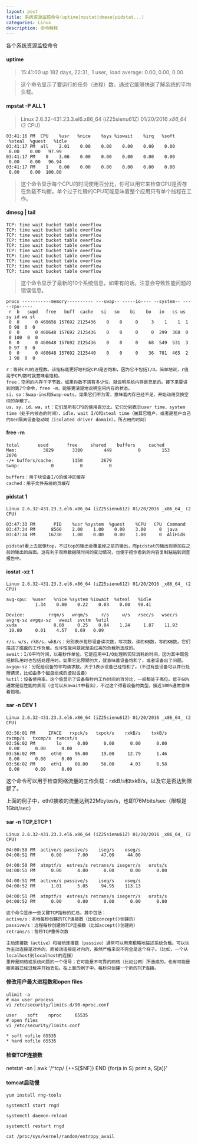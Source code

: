 ```yaml
---
layout: post
title: 系统资源监控命令(uptime|mpstat|dmese|pidstat...)
categories: Linux
description: 命令解释
---
```


各个系统资源监控命令

#### uptime
> 15:41:00 up 182 days, 22:31,  1 user,  load average: 0.00, 0.00, 0.00

> 这个命令显示了要运行的任务（进程）数，通过它能够快速了解系统的平均负载。

#### mpstat -P ALL 1

> Linux 2.6.32-431.23.3.el6.x86_64 (iZ25sienu61Z) 01/20/2016 _x86_64_	(2 CPU)

```wiki
03:41:16 PM  CPU    %usr   %nice    %sys %iowait    %irq   %soft  %steal  %guest   %idle
03:41:17 PM  all    2.01    0.00    0.00    0.00    0.00    0.00    0.00    0.00   97.99
03:41:17 PM    0    3.06    0.00    0.00    0.00    0.00    0.00    0.00    0.00   96.94
03:41:17 PM    1    0.00    0.00    0.00    0.00    0.00    0.00    0.00    0.00  100.00
```
> 这个命令显示每个CPU的时间使用百分比，你可以用它来检查CPU是否存在负载不均衡。单个过于忙碌的CPU可能意味着整个应用只有单个线程在工作。

#### dmesg | tail
```shell
TCP: time wait bucket table overflow
TCP: time wait bucket table overflow
TCP: time wait bucket table overflow
TCP: time wait bucket table overflow
TCP: time wait bucket table overflow
TCP: time wait bucket table overflow
TCP: time wait bucket table overflow
TCP: time wait bucket table overflow
TCP: time wait bucket table overflow
TCP: time wait bucket table overflow
```
> 这个命令显示了最新的10个系统信息，如果有的话。注意会导致性能问题的错误信息。


```shell
procs -----------memory---------- ---swap-- -----io---- --system-- -----cpu-----
 r  b   swpd   free   buff  cache   si   so    bi    bo   in   cs us sy id wa st
 0  0      0 460656 157692 2125436    0    0     0     3    1    1  1  0 98  0  0
 0  0      0 460648 157692 2125436    0    0     0     0  299  368  0  0 100  0  0
 0  0      0 460648 157692 2125436    0    0     0    68  549  531  3  0 97  0  0
 0  0      0 460648 157692 2125440    0    0     0    36  781  465  2  1 98  0  0
```
```wiki
r：等待CPU的进程数。该指标能更好地判定CPU是否饱和，因为它不包括I/O。简单地说，r值高于CPU数时就意味着饱和。
free：空闲的内存千字节数。如果你数不清有多少位，就说明系统内存是充足的。接下来要讲到的第7个命令，free -m，能够更清楚地说明空闲内存的状态。
si，so：Swap-ins和Swap-outs。如果它们不为零，意味着内存已经不足，开始动用交换空间的存粮了。
us，sy，id，wa，st：它们是所有CPU的使用百分比。它们分别表示user time，system time（处于内核态的时间），idle，wait I/O和steal time（被其它租户，或者是租户自己的Xen隔离设备驱动域（isolated driver domain），所占用的时间）
```

#### free -m
```shell
total       used       free     shared    buffers     cached
Mem:          3829       3380        449          0        153       2076
-/+ buffers/cache:       1150       2679
Swap:            0          0          0
```
```wiki
buffers：用于块设备I/O的缓冲区缓存
cached：用于文件系统的页缓存
```

#### pidstat 1
```shell
Linux 2.6.32-431.23.3.el6.x86_64 (iZ25sienu61Z) 01/20/2016 _x86_64_	(2 CPU)

03:47:33 PM       PID    %usr %system  %guest    %CPU   CPU  Command
03:47:34 PM      8566    2.00    1.00    0.00    3.00     0  java
03:47:34 PM     16730    1.00    0.00    0.00    1.00     0  AliHids
```
```wiki
pidstat看上去就像top，不过top的输出会覆盖掉之前的输出，而pidstat的输出则添加在之前的输出的后面。这有利于观察数据随时间的变动情况，也便于把你看到的内容复制粘贴到调查报告中。
```

#### iostat -xz 1
```shell
Linux 2.6.32-431.23.3.el6.x86_64 (iZ25sienu61Z) 01/20/2016 _x86_64_	(2 CPU)

avg-cpu:  %user   %nice %system %iowait  %steal   %idle
           1.34    0.00    0.22    0.03    0.00   98.41

Device:         rrqm/s   wrqm/s     r/s     w/s   rsec/s   wsec/s avgrq-sz avgqu-sz   await  svctm  %util
xvda              0.00     0.25    0.04    1.24     1.87    11.93    10.80     0.01    4.57   0.69   0.09
```
```wiki
r/s，w/s，rkB/s，wkB/s：分别表示每秒设备读次数，写次数，读的KB数，写的KB数。它们描述了磁盘的工作负载。也许性能问题就是由过高的负载所造成的。
await：I/O平均时间，以毫秒作单位。它是应用中I/O处理所实际消耗的时间，因为其中既包括排队用时也包括处理用时。如果它比预期的大，就意味着设备饱和了，或者设备出了问题。
avgqu-sz：分配给设备的平均请求数。大于1表示设备已经饱和了。（不过有些设备可以并行处理请求，比如由多个磁盘组成的虚拟设备）
%util：设备使用率。这个值显示了设备每秒内工作时间的百分比，一般都处于高位。低于60%通常是低性能的表现（也可以从await中看出），不过这个得看设备的类型。接近100%通常意味着饱和。
```

#### sar -n DEV 1
```shell
Linux 2.6.32-431.23.3.el6.x86_64 (iZ25sienu61Z) 01/20/2016 _x86_64_	(2 CPU)

03:56:01 PM     IFACE   rxpck/s   txpck/s    rxkB/s    txkB/s   rxcmp/s   txcmp/s  rxmcst/s
03:56:02 PM        lo      0.00      0.00      0.00      0.00      0.00      0.00      0.00
03:56:02 PM      eth0     96.00     19.00     12.79      1.46      0.00      0.00      0.00
03:56:02 PM      eth1     68.00     56.00      4.03      6.58      0.00      0.00      0.00
```
这个命令可以用于检查网络流量的工作负载：rxkB/s和txkB/s，以及它是否达到限额了。

上面的例子中，eth0接收的流量达到22Mbytes/s，也即176Mbits/sec（限额是1Gbit/sec）


#### sar -n TCP,ETCP 1
```shell
Linux 2.6.32-431.23.3.el6.x86_64 (iZ25sienu61Z) 01/20/2016 _x86_64_	(2 CPU)

04:00:50 PM  active/s passive/s    iseg/s    oseg/s
04:00:51 PM      0.00      7.00     47.00     44.00

04:00:50 PM  atmptf/s  estres/s retrans/s isegerr/s   orsts/s
04:00:51 PM      0.00      4.00      0.00      0.00      0.00

04:00:51 PM  active/s passive/s    iseg/s    oseg/s
04:00:52 PM      1.01      5.05     94.95    113.13

04:00:51 PM  atmptf/s  estres/s retrans/s isegerr/s   orsts/s
04:00:52 PM      0.00      0.00      0.00      0.00      0.00
```
```wiki
这个命令显示一些关键TCP指标的汇总。其中包括：
active/s：本地每秒创建的TCP连接数（比如concept()创建的）
passive/s：远程每秒创建的TCP连接数（比如accept()创建的）
retrans/s：每秒TCP重传次数

主动连接数（active）和被动连接数（passive）通常可以用来粗略地描述系统负载。可以认为主动连接是对外的，而被动连接是对内的，虽然严格来说不完全是这个样子。（比如，一个从localhost到localhost的连接）
重传是网络或系统问题的一个信号；它可能是不可靠的网络（比如公网）所造成的，也有可能是服务器已经过载并开始丢包。在上面的例子中，每秒只创建一个新的TCP连接。
```


#### 修改用户最大进程数和open files
```shell
ulimit -a
# max user process
vi /etc/security/limits.d/90-nproc.conf

user    soft    nproc     65535
# open files
vi /etc/security/limits.conf

* soft nofile 65535
* hard nofile 65535
```


#### 检查TCP连接数

netstat -an | awk '/^tcp/ {++S[$NF]} END {for(a in S) print a, S[a]}'


#### tomcat启动慢

```shell
yum install rng-tools

systemctl start rngd

systemctl daemon-reload

systemctl restart rngd

cat /proc/sys/kernel/random/entropy_avail
```
